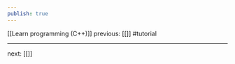 ```yaml
---
publish: true
---
```

[[Learn programming (C++)]]  previous: [[]]   #tutorial

---








next: [[]] 
